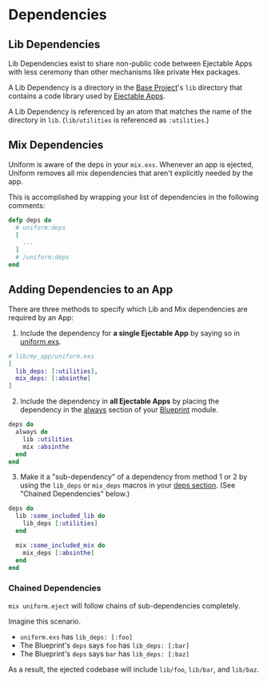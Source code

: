 # Dependencies

## Lib Dependencies

Lib Dependencies exist to share non-public code between Ejectable Apps with
less ceremony than other mechanisms like private Hex packages.

A Lib Dependency is a directory in the [Base
Project](how-it-works.html#the-base-project)'s `lib` directory that contains a
code library used by [Ejectable Apps](how-it-works.html#ejectable-apps).

A Lib Dependency is referenced by an atom that matches the name of the
directory in `lib`. (`lib/utilities` is referenced as `:utilities`.)

## Mix Dependencies

Uniform is aware of the deps in your `mix.exs`. Whenever an app is ejected,
Uniform removes all mix dependencies that aren't explicitly needed by the app.

This is accomplished by wrapping your list of dependencies in the following
comments:

```elixir
defp deps do
  # uniform:deps
  [
    ...
  ]
  # /uniform:deps
end
```

## Adding Dependencies to an App

There are three methods to specify which Lib and Mix dependencies are required
by an App:

1. Include the dependency for **a single Ejectable App** by saying so in
   [uniform.exs](uniform-manifests-uniform-exs.html).

```elixir
# lib/my_app/uniform.exs
[
  lib_deps: [:utilities],
  mix_deps: [:absinthe]
]
```

2. Include the dependency in **all Ejectable Apps** by placing the dependency
   in the [always](`Uniform.Blueprint.always/1`) section of your
   [Blueprint](Uniform.Blueprint.html) module.

```elixir
deps do
  always do
    lib :utilities
    mix :absinthe
  end
end
```

3. Make it a "sub-dependency" of a dependency from method 1 or 2 by using the
   `lib_deps` or `mix_deps` macros in your [deps
   section](`Uniform.Blueprint.deps/1`). (See "Chained Dependencies" below.)

```elixir
deps do
  lib :some_included_lib do
    lib_deps [:utilities]
  end

  mix :some_included_mix do
    mix_deps [:absinthe]
  end
end
```

### Chained Dependencies

`mix uniform.eject` will follow chains of sub-dependencies completely.

Imagine this scenario.

- `uniform.exs` has `lib_deps: [:foo]`
- The Blueprint's `deps` says `foo` has `lib_deps: [:bar]`
- The Blueprint's `deps` says `bar` has `lib_deps: [:baz]`

As a result, the ejected codebase will include `lib/foo`, `lib/bar`, and
`lib/baz`.

